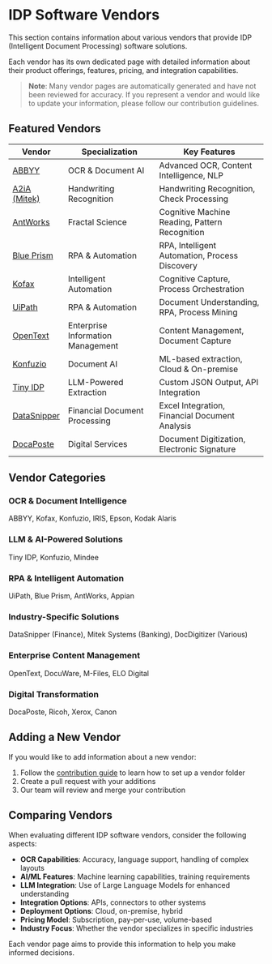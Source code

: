 # IDP Software Vendors

This section contains information about various vendors that provide IDP (Intelligent Document Processing) software solutions.

Each vendor has its own dedicated page with detailed information about their product offerings, features, pricing, and integration capabilities.

> **Note**: Many vendor pages are automatically generated and have not been reviewed for accuracy. If you represent a vendor and would like to update your information, please follow our contribution guidelines.

## Featured Vendors

| Vendor | Specialization | Key Features |
|--------|----------------|-------------|
| [ABBYY](abbyy/) | OCR & Document AI | Advanced OCR, Content Intelligence, NLP |
| [A2iA (Mitek)](a2ia/) | Handwriting Recognition | Handwriting Recognition, Check Processing |
| [AntWorks](antworks/) | Fractal Science | Cognitive Machine Reading, Pattern Recognition |
| [Blue Prism](blue-prism/) | RPA & Automation | RPA, Intelligent Automation, Process Discovery |
| [Kofax](tungstenautomation/) | Intelligent Automation | Cognitive Capture, Process Orchestration |
| [UiPath](uipath/) | RPA & Automation | Document Understanding, RPA, Process Mining |
| [OpenText](opentext/) | Enterprise Information Management | Content Management, Document Capture |
| [Konfuzio](konfuzio/) | Document AI | ML-based extraction, Cloud & On-premise |
| [Tiny IDP](tiny-idp/) | LLM-Powered Extraction | Custom JSON Output, API Integration |
| [DataSnipper](datasnipper/) | Financial Document Processing | Excel Integration, Financial Document Analysis |
| [DocaPoste](docaposte/) | Digital Services | Document Digitization, Electronic Signature |

## Vendor Categories

### OCR & Document Intelligence
ABBYY, Kofax, Konfuzio, IRIS, Epson, Kodak Alaris

### LLM & AI-Powered Solutions
Tiny IDP, Konfuzio, Mindee

### RPA & Intelligent Automation
UiPath, Blue Prism, AntWorks, Appian

### Industry-Specific Solutions
DataSnipper (Finance), Mitek Systems (Banking), DocDigitizer (Various)

### Enterprise Content Management
OpenText, DocuWare, M-Files, ELO Digital

### Digital Transformation
DocaPoste, Ricoh, Xerox, Canon

## Adding a New Vendor

If you would like to add information about a new vendor:

1. Follow the [contribution guide](/contribution/) to learn how to set up a vendor folder
2. Create a pull request with your additions
3. Our team will review and merge your contribution

## Comparing Vendors

When evaluating different IDP software vendors, consider the following aspects:

- **OCR Capabilities**: Accuracy, language support, handling of complex layouts
- **AI/ML Features**: Machine learning capabilities, training requirements
- **LLM Integration**: Use of Large Language Models for enhanced understanding
- **Integration Options**: APIs, connectors to other systems
- **Deployment Options**: Cloud, on-premise, hybrid
- **Pricing Model**: Subscription, pay-per-use, volume-based
- **Industry Focus**: Whether the vendor specializes in specific industries

Each vendor page aims to provide this information to help you make informed decisions.

